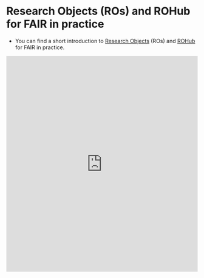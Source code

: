 # Research Objects (ROs) and ROHub for FAIR in practice

- You can find a short introduction to [Research Objects](https://www.researchobject.org) (ROs) and [ROHub](http://rohub.org) for FAIR in practice.


<style>
.responsive-wrap iframe{ max-width: 100%;}
</style>
<div class="responsive-wrap">
<!-- this is the embed code provided by Google -->
  <iframe src="https://docs.google.com/presentation/d/1aY055W2dp_4oO1J37pR2ws-a1oUxMMrIaioGhVcmY-o/embed?start=false&loop=false&delayms=3000" frameborder="0" width="960" height="569" allowfullscreen="true" mozallowfullscreen="true" webkitallowfullscreen="true"></iframe>
<!-- Google embed ends -->
</div>
